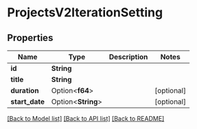 # ProjectsV2IterationSetting

## Properties

Name | Type | Description | Notes
------------ | ------------- | ------------- | -------------
**id** | **String** |  | 
**title** | **String** |  | 
**duration** | Option<**f64**> |  | [optional]
**start_date** | Option<**String**> |  | [optional]

[[Back to Model list]](../README.md#documentation-for-models) [[Back to API list]](../README.md#documentation-for-api-endpoints) [[Back to README]](../README.md)


